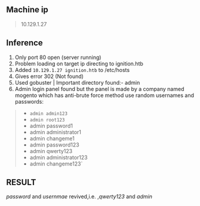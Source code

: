 ## **Machine ip** 
> 10.129.1.27
## **Inference**
1. Only port 80 open (server running)
2. Problem loading on target ip directing to ignition.htb
3. Added `10.129.1.27 ignition.htb` to /etc/hosts
4. Gives error 302 (Not found)
5. Used gobuster | Important directory found:- admin
6. Admin login panel found but the panel is made by a company named mogento which has anti-brute 
force method use random usernames and passwords:
> - `admin admin123`
> - `admin root123`
> - admin password1
> - admin administrator1
> - admin changeme1
> - admin password123
> - admin qwerty123
> - admin administrator123
> - admin changeme123`
>
## **RESULT** 
*password* and *usernmae* revived,i.e. ,*qwerty123* and *admin*
